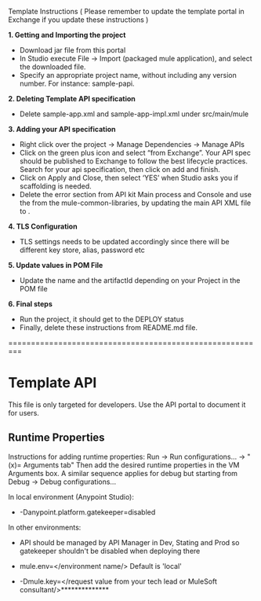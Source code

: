 
Template Instructions ( Please remember to update the template portal in Exchange if you update these instructions )

**1. Getting and Importing the project**

- Download jar file from this portal 
- In Studio execute File -> Import (packaged mule application), and select the downloaded file.
- Specify an appropriate project name, without including any version number. For instance: sample-papi. 

**2.  Deleting Template API specification**

- Delete sample-app.xml and sample-app-impl.xml under src/main/mule

**3. Adding your API specification**

- Right click over the project -> Manage Dependencies -> Manage APIs
- Click on the green plus icon and select “from Exchange”. Your API spec should be published to Exchange to follow the best lifecycle practices. Search for your api specification, then click on add and finish.
- Click on Apply and Close, then select ‘YES’ when Studio asks you if scaffolding is needed.
- Delete the error section from API kit Main process and Console and use the <error-handler> from the mule-common-libraries, by updating the main API XML file to <error-handler ref=“error-handler” />.


**4. TLS Configuration**

- TLS settings needs to be updated accordingly since there will be different key store, alias, password etc

**5. Update values in POM File**

- Update the name and the artifactId depending on your Project in the POM file
	
**6. Final steps**

- Run the project, it should get to the DEPLOY status
- Finally, delete these instructions from README.md file. 

=========================================================

# Template API

This file is only targeted for developers. Use the API portal to document it for users.

## Runtime Properties

Instructions for adding runtime properties:
Run -> Run configurations... -> "(x)= Arguments tab" 
Then add the desired runtime properties in the VM Arguments box.
A similar sequence applies for debug but starting from Debug -> Debug configurations...

In local environment (Anypoint Studio):

- -Danypoint.platform.gatekeeper=disabled 

In other environments:

- API should be managed by API Manager in Dev, Stating and Prod so gatekeeper shouldn't be disabled when deploying there

- mule.env=</environment name/>  Default is 'local'
- -Dmule.key=</request value from your tech lead or MuleSoft consultant/>**************
